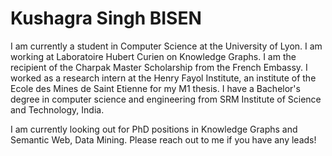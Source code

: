 # Kushagra Singh BISEN

I am currently a student in Computer Science at the University of Lyon. I am working at Laboratoire Hubert Curien on Knowledge Graphs. I am the recipient of the Charpak Master Scholarship from the French Embassy. I worked as a research intern at the Henry Fayol Institute, an institute of the Ecole des Mines de Saint Etienne for my M1 thesis. I have a Bachelor's degree in computer science and engineering from SRM Institute of Science and Technology, India.

I am currently looking out for PhD positions in Knowledge Graphs and Semantic Web, Data Mining. Please reach out to me if you have any leads!


